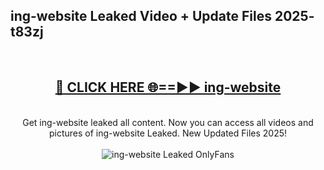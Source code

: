 <h2>ing-website Leaked Video + Update Files 2025- t83zj</h2>
<br>
<div align="center">
<h2><a href="https://libra.edu.pl?ing-website" rel="nofollow">🔴 CLICK HERE 🌐==►► ing-website</a></h2>
<br>
Get ing-website leaked all content. Now you can access all videos and pictures of ing-website Leaked. New Updated Files 2025!
<br>
<br>
<a href="https://libra.edu.pl?ing-website" rel="nofollow" data-target="animated-image.originalLink"><img src="https://i.ibb.co.com/WyWwxjT/player-gif2.gif" alt="ing-website Leaked OnlyFans" style="max-width: 100%; display: inline-block;" data-target="animated-image.originalImage"></a>
</div>
<br>